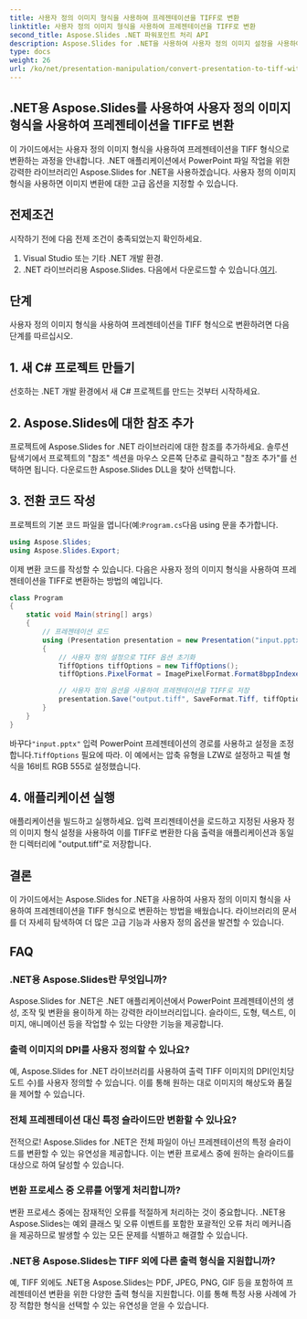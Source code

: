 ```yaml
---
title: 사용자 정의 이미지 형식을 사용하여 프레젠테이션을 TIFF로 변환
linktitle: 사용자 정의 이미지 형식을 사용하여 프레젠테이션을 TIFF로 변환
second_title: Aspose.Slides .NET 파워포인트 처리 API
description: Aspose.Slides for .NET을 사용하여 사용자 정의 이미지 설정을 사용하여 프레젠테이션을 TIFF로 변환하는 방법을 알아보세요. 코드 예제가 포함된 단계별 가이드입니다.
type: docs
weight: 26
url: /ko/net/presentation-manipulation/convert-presentation-to-tiff-with-custom-image-format/
---
```


## .NET용 Aspose.Slides를 사용하여 사용자 정의 이미지 형식을 사용하여 프레젠테이션을 TIFF로 변환

이 가이드에서는 사용자 정의 이미지 형식을 사용하여 프레젠테이션을 TIFF 형식으로 변환하는 과정을 안내합니다. .NET 애플리케이션에서 PowerPoint 파일 작업을 위한 강력한 라이브러리인 Aspose.Slides for .NET을 사용하겠습니다. 사용자 정의 이미지 형식을 사용하면 이미지 변환에 대한 고급 옵션을 지정할 수 있습니다.

## 전제조건

시작하기 전에 다음 전제 조건이 충족되었는지 확인하세요.

1. Visual Studio 또는 기타 .NET 개발 환경.
2.  .NET 라이브러리용 Aspose.Slides. 다음에서 다운로드할 수 있습니다.[여기](https://downloads.aspose.com/slides/net).

## 단계

사용자 정의 이미지 형식을 사용하여 프레젠테이션을 TIFF 형식으로 변환하려면 다음 단계를 따르십시오.

## 1. 새 C# 프로젝트 만들기

선호하는 .NET 개발 환경에서 새 C# 프로젝트를 만드는 것부터 시작하세요.

## 2. Aspose.Slides에 대한 참조 추가

프로젝트에 Aspose.Slides for .NET 라이브러리에 대한 참조를 추가하세요. 솔루션 탐색기에서 프로젝트의 "참조" 섹션을 마우스 오른쪽 단추로 클릭하고 "참조 추가"를 선택하면 됩니다. 다운로드한 Aspose.Slides DLL을 찾아 선택합니다.

## 3. 전환 코드 작성

 프로젝트의 기본 코드 파일을 엽니다(예:`Program.cs`다음 using 문을 추가합니다.

```csharp
using Aspose.Slides;
using Aspose.Slides.Export;
```

이제 변환 코드를 작성할 수 있습니다. 다음은 사용자 정의 이미지 형식을 사용하여 프레젠테이션을 TIFF로 변환하는 방법의 예입니다.

```csharp
class Program
{
    static void Main(string[] args)
    {
        // 프레젠테이션 로드
        using (Presentation presentation = new Presentation("input.pptx"))
        {
            // 사용자 정의 설정으로 TIFF 옵션 초기화
            TiffOptions tiffOptions = new TiffOptions();
            tiffOptions.PixelFormat = ImagePixelFormat.Format8bppIndexed;

            // 사용자 정의 옵션을 사용하여 프레젠테이션을 TIFF로 저장
            presentation.Save("output.tiff", SaveFormat.Tiff, tiffOptions);
        }
    }
}
```

 바꾸다`"input.pptx"` 입력 PowerPoint 프레젠테이션의 경로를 사용하고 설정을 조정합니다.`TiffOptions` 필요에 따라. 이 예에서는 압축 유형을 LZW로 설정하고 픽셀 형식을 16비트 RGB 555로 설정했습니다.

## 4. 애플리케이션 실행

애플리케이션을 빌드하고 실행하세요. 입력 프리젠테이션을 로드하고 지정된 사용자 정의 이미지 형식 설정을 사용하여 이를 TIFF로 변환한 다음 출력을 애플리케이션과 동일한 디렉터리에 "output.tiff"로 저장합니다.

## 결론

이 가이드에서는 Aspose.Slides for .NET을 사용하여 사용자 정의 이미지 형식을 사용하여 프레젠테이션을 TIFF 형식으로 변환하는 방법을 배웠습니다. 라이브러리의 문서를 더 자세히 탐색하여 더 많은 고급 기능과 사용자 정의 옵션을 발견할 수 있습니다.

## FAQ

### .NET용 Aspose.Slides란 무엇입니까?

Aspose.Slides for .NET은 .NET 애플리케이션에서 PowerPoint 프레젠테이션의 생성, 조작 및 변환을 용이하게 하는 강력한 라이브러리입니다. 슬라이드, 도형, 텍스트, 이미지, 애니메이션 등을 작업할 수 있는 다양한 기능을 제공합니다.

### 출력 이미지의 DPI를 사용자 정의할 수 있나요?

예, Aspose.Slides for .NET 라이브러리를 사용하여 출력 TIFF 이미지의 DPI(인치당 도트 수)를 사용자 정의할 수 있습니다. 이를 통해 원하는 대로 이미지의 해상도와 품질을 제어할 수 있습니다.

### 전체 프레젠테이션 대신 특정 슬라이드만 변환할 수 있나요?

전적으로! Aspose.Slides for .NET은 전체 파일이 아닌 프레젠테이션의 특정 슬라이드를 변환할 수 있는 유연성을 제공합니다. 이는 변환 프로세스 중에 원하는 슬라이드를 대상으로 하여 달성할 수 있습니다.

### 변환 프로세스 중 오류를 어떻게 처리합니까?

변환 프로세스 중에는 잠재적인 오류를 적절하게 처리하는 것이 중요합니다. .NET용 Aspose.Slides는 예외 클래스 및 오류 이벤트를 포함한 포괄적인 오류 처리 메커니즘을 제공하므로 발생할 수 있는 모든 문제를 식별하고 해결할 수 있습니다.

### .NET용 Aspose.Slides는 TIFF 외에 다른 출력 형식을 지원합니까?

예, TIFF 외에도 .NET용 Aspose.Slides는 PDF, JPEG, PNG, GIF 등을 포함하여 프레젠테이션 변환을 위한 다양한 출력 형식을 지원합니다. 이를 통해 특정 사용 사례에 가장 적합한 형식을 선택할 수 있는 유연성을 얻을 수 있습니다.